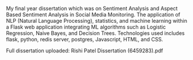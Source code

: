 My final year dissertation which was on Sentiment Analysis and Aspect Based Sentiment Analysis in Social Media Monitoring. The application of NLP (Natural Language Processing), statistics, and machine learning within a Flask web application integrating ML algorithms such as Logistic Regression, Naive Bayes, and Decision Trees.
Technologies used includes flask, python, redis server, postgres, Javascript, HTML, and CSS.

Full dissertation uploaded: Rishi Patel Dissertation (6459283).pdf
